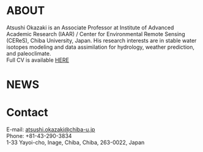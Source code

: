 # ABOUT
Atsushi Okazaki is an Associate Professor at Institute of Advanced Academic Research (IAAR) / Center for Environmental Remote Sensing (CEReS), Chiba University, Japan.
His research interests are in stable water isotopes modeling and data assimilation for hydrology, weather prediction, and paleoclimate.  
Full CV is available [HERE](https://ats-okazaki.github.io/cv)

# NEWS
  

# Contact
E-mail: atsushi.okazaki@chiba-u.jp  
Phone: +81-43-290-3834  
1-33 Yayoi-cho, Inage, Chiba, Chiba, 263-0022, Japan

